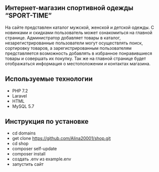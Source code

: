 ## Интернет-магазин спортивной одежды “SPORT-TIME”
На сайте представлен каталог мужской, женской и детской одежды. С новинками и скидками пользователь может ознакомиться на главной странице. Администратор добавляет товары в каталог, незарегистрированные пользователи могут осуществлять поиск, сортировку товаров, а зарегистрированным пользователям представляется возможность добавлять в избранное понравившиеся товары  и совершать их покупку. Так же на главной странице будет отображаться информация о местоположении и контактах магазина. 
## Используемые технологии
- PHP 7.2
- Laravel
- HTML
- MySQL 5.7
## Инструкция по установке
- cd domains
- get clone https://github.com/Alina20001/shop.git
- cd shop
- composer self-update
- composer install
- создать .env из example.env
- запустить сайт